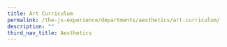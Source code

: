 ```yaml
---
title: Art Curriculum
permalink: /the-js-experience/departments/aesthetics/art-curriculum/
description: ""
third_nav_title: Aesthetics
---
```

